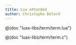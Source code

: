 ```yaml
---
title: Lua eXtended
author: Christophe Delord
---
```


@(doc "luax-libs/term/term.lua")

@(doc "luax-libs/term/term.c")
